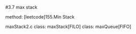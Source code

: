 #3.7 max stack

method:
[leetcode]155.Min Stack 

maxStack2.c
class: maxStack[FILO]
class: maxQueue[FIFO]
